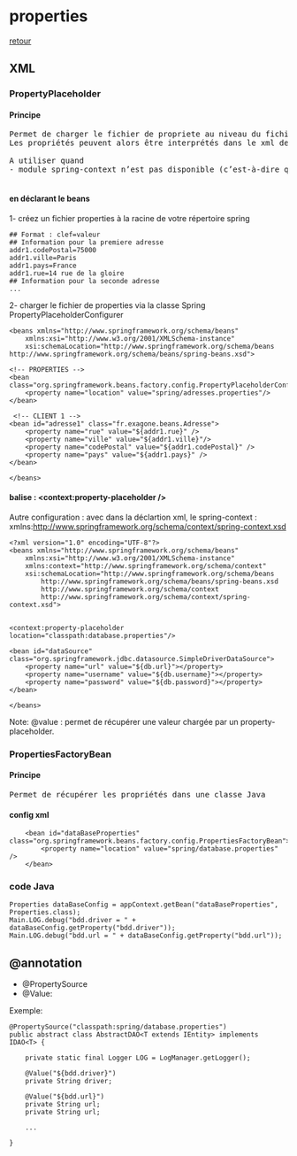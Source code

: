 # properties

[retour](./index.md)

## XML

### PropertyPlaceholder

#### Principe

<pre>
Permet de charger le fichier de propriete au niveau du fichier xml
Les propriétés peuvent alors être interprétés dans le xml de configuration

A utiliser quand
- module spring-context n’est pas disponible (c’est-à-dire que l’on utilise l’API BeanFactory de Spring par opposition à ApplicationContext

</pre>

#### en déclarant le beans

1- créez un fichier properties à la racine de votre répertoire spring

    ## Format : clef=valeur
    ## Information pour la premiere adresse
    addr1.codePostal=75000
    addr1.ville=Paris
    addr1.pays=France
    addr1.rue=14 rue de la gloire
    ## Information pour la seconde adresse
    ...

2- charger le fichier de properties via la classe Spring PropertyPlaceholderConfigurer

    <beans xmlns="http://www.springframework.org/schema/beans"
    	xmlns:xsi="http://www.w3.org/2001/XMLSchema-instance"
    	xsi:schemaLocation="http://www.springframework.org/schema/beans http://www.springframework.org/schema/beans/spring-beans.xsd">

    <!-- PROPERTIES -->
    <bean class="org.springframework.beans.factory.config.PropertyPlaceholderConfigurer">
        <property name="location" value="spring/adresses.properties"/>
    </bean>

     <!-- CLIENT 1 -->
    <bean id="adresse1" class="fr.exagone.beans.Adresse">
        <property name="rue" value="${addr1.rue}" />
        <property name="ville" value="${addr1.ville}"/>
        <property name="codePostal" value="${addr1.codePostal}" />
        <property name="pays" value="${addr1.pays}" />
    </bean>

    </beans>

#### balise : <context:property-placeholder />

Autre configuration : avec dans la déclartion xml, le spring-context :
xmlns:http://www.springframework.org/schema/context/spring-context.xsd

    <?xml version="1.0" encoding="UTF-8"?>
    <beans xmlns="http://www.springframework.org/schema/beans"
        xmlns:xsi="http://www.w3.org/2001/XMLSchema-instance"
        xmlns:context="http://www.springframework.org/schema/context"
        xsi:schemaLocation="http://www.springframework.org/schema/beans
            http://www.springframework.org/schema/beans/spring-beans.xsd
            http://www.springframework.org/schema/context
            http://www.springframework.org/schema/context/spring-context.xsd">


    <context:property-placeholder location="classpath:database.properties"/>

    <bean id="dataSource" class="org.springframework.jdbc.datasource.SimpleDriverDataSource">
        <property name="url" value="${db.url}"></property>
        <property name="username" value="${db.username}"></property>
        <property name="password" value="${db.password}"></property>
    </bean>

    </beans>

Note:
@value : permet de récupérer une valeur chargée par un property-placeholder.

### PropertiesFactoryBean

#### Principe

<pre>
Permet de récupérer les propriétés dans une classe Java
</pre>

#### config xml

```
	<bean id="dataBaseProperties" class="org.springframework.beans.factory.config.PropertiesFactoryBean">
		<property name="location" value="spring/database.properties" />
	</bean>
```

### code Java

```
Properties dataBaseConfig = appContext.getBean("dataBaseProperties", Properties.class);
Main.LOG.debug("bdd.driver = " + dataBaseConfig.getProperty("bdd.driver"));
Main.LOG.debug("bdd.url = " + dataBaseConfig.getProperty("bdd.url"));
```

## @annotation

- @PropertySource
- @Value:

Exemple:

    @PropertySource("classpath:spring/database.properties")
    public abstract class AbstractDAO<T extends IEntity> implements IDAO<T> {

        private static final Logger LOG = LogManager.getLogger();

        @Value("${bdd.driver}")
        private String driver;

        @Value("${bdd.url}")
        private String url;
        private String url;

        ...

    }
